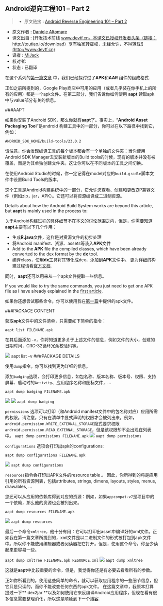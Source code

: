 Android逆向工程101 – Part 2
---

> * 原文链接 : [Android Reverse Engineering 101 – Part 2](http://www.fasteque.com/android-reverse-engineering-101-part-2/)
* 原文作者 : [Daniele Altomare](http://www.fasteque.com/)
* 译文出自 : [开发技术前线 www.devtf.cn。本译文已授权开发者头条（链接：http://toutiao.io/download）享有独家转载权，未经允许，不得转载!](http://www.devtf.cn)
* 译者 : [MiJack](https://github.com/MiJack) 
* 校对者: 
* 状态 :  已翻译


在这个系列的[第一篇文章](http://www.fasteque.com/android-reverse-engineering-101-part-1/) 中，我们已经探讨过了**APK**和**AAR** 组件的组成格式.

正如之前所提到的，Google Play商店中可用的应用（或者几乎装在你手机上的所有的应用）都是一个apk文件。在第二部分，我们告诉你如何使用 **aapt** 读取apk中与value部分有关的信息。

###AAPT

如果你安装了Android SDK，那么你就有**aapt**了。事实上，“**Android Asset Packaging Tool**”是android 构建工具中的一部分，你可以在以下路径中找到它，例如：

`ANDROID_SDK_HOME/build-tools/23.0.2`

请注意，你会发现编译工具的每个版本都会有一个单独的文件夹：当你使用 Android SDK Manager去安装新版本的Build tools的时候，现有的版本并没有被覆盖，而是为其单独创建文件夹。这让你可以在不同版本的工具之间切换。

在使用Android Studio的时候，你一定记得在model对应的`build.gradle`脚本文件中设置Build Tools的版本。

这个工具是Android构建系统中的一部分，它允许您查看、创建和更改ZIP兼容文件（例如zip，jar，APK）。它还可以将资源编译成二进制资源。

Details about how the Android Build System works are beyond this article, but **aapt** is mainly used in the process to:

关于Android构建过程的具体细节不在本文的讨论范围之内，但是，你需要知道**aapt**主要有以下几个作用：

- 生成**R.java**文件，这样是对资源文件的初步处理
- 将Android manifest、资源、assets等装入**APK**文件
- Add to the **APK** file the compiled classes, which have been already converted to the dex format by the **dx** tool.
- 编译class，使用**dx**工具将其转化成dex，添加到**APK**文件中。
更为详细的构建过程请看[官方文档](http://developer.android.com/sdk/installing/studio-build.html ).

同时，**aapt**还可以用来从一个apk文件提取一些信息。


If you would like to try the same commands, you just need to get one APK file as I have already explained in the [first article](http://www.fasteque.com/android-reverse-engineering-101-part-1/).

如果你还想尝试那些命令，你可以使用我在[第一篇](http://www.fasteque.com/android-reverse-engineering-101-part-1/)中提供的apk文件。


###PACKAGE CONTENT

获取**apk**文件中的文件清单，只需要如下简单的指令：

`aapt list FILENAME.apk`

在其后面添加 `-v`，你将知道更多关于上述文件的信息，例如文件的大小，创建的日期时间，CRC-32循环冗余校验码等。

![](http://www.fasteque.com/wp-content/uploads/2015/11/Screen-Shot-2015-11-14-at-14.11.53-1024x410.png)
aapt list -v
###PACKAGE DETAILS

使用`dump`指令，你可以找到更为详细的信息。

添加`badging`选项，会打印更多信息，如包名称、版本名称、版本号、权限、支持屏幕、启动时的`Activity`、应用程序名称和图标文件，…

`aapt dump badging FILENAME.apk`

![](http://www.fasteque.com/wp-content/uploads/2015/11/Screen-Shot-2015-11-14-at-14.26.44.png)
![](http://www.fasteque.com/wp-content/uploads/2015/11/Screen-Shot-2015-11-14-at-14.28.04-1024x234.png)
`aapt dump badging`
 
`permissions` 选项可以打印（和Android manifest文件中的包名称对应）应用所需的权限。请注意，只有在清单中显式声明的权限才会被列出来。例如，
`android.permission.WRITE_EXTERNAL_STORAGE`隐式要求权限`android.permission.READ_EXTERNAL_STORAGE`，但是该权限却不会出现在列表中。
`aapt dump permissions FILENAME.apk`
![](http://www.fasteque.com/wp-content/uploads/2015/11/Screen-Shot-2015-11-14-at-14.38.35-1024x87.png)
`aapt dump permissions`
 
`configurations` 选项会打印出apk的configurations:

`aapt dump configurations FILENAME.apk`

![](http://www.fasteque.com/wp-content/uploads/2015/11/Screen-Shot-2015-11-14-at-16.50.59-1024x300.png)
`aapt dump configurations`
 

`resources`指令会打印出APK文件的resource table 。
因此，你所得到的将是应用引用的所有资源列表，包括attributes, strings, dimens, layouts, styles, menus, drawables, …

您还可以从应用的依赖库得到对应的资源：例如，如果` appcompat-v7 `是项目中的一个依赖，那么他的资源也会被列出来。

`aapt dump resources FILENAME.apk`

![](http://www.fasteque.com/wp-content/uploads/2015/11/Screen-Shot-2015-11-14-at-16.54.30-1024x425.png)
`aapt dump resources`

最后一个命令` xmltree `，他十分有用：它可以打印出asset中编译好的xml文件。正如我在第一篇文章所提到的，xml文件是以二进制文件的形式被打包到apk文件中。所以你不能使用编辑器或者阅读器把它打开。但是，使用这个命令，你至少读起来更容易一些。

`aapt dump xmltree FILENAME.apk RESOURCE.xml`
![](http://www.fasteque.com/wp-content/uploads/2015/11/Screen-Shot-2015-11-14-at-17.07.31-1024x398.png)
`aapt dump xmltree`


这就是**aapt**中比较重要的命令，但是，我觉得你还是有必要去看看所有的参数。

正如你所看到的，使用这些简单的命令，就可以获取应用程序的一些细节信息，但它只是只读的，而你不能改变任何东西的apk文件。
在这篇文章中，我原本打算提过一下** dex2jar **以及如何使用它来反编译Android应用程序，但现在看有很多信息需要整理消化，所以这是顺延到下一个[博客](http://www.fasteque.com/android-reverse-engineering-101-part-3/).